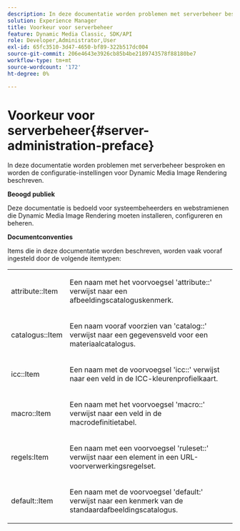 ```yaml
---
description: In deze documentatie worden problemen met serverbeheer besproken en worden de configuratie-instellingen voor Dynamic Media Image Rendering beschreven.
solution: Experience Manager
title: Voorkeur voor serverbeheer
feature: Dynamic Media Classic, SDK/API
role: Developer,Administrator,User
exl-id: 65fc3510-3d47-4650-bf89-322b517dc004
source-git-commit: 206e4643e3926cb85b4be2189743578f88180be7
workflow-type: tm+mt
source-wordcount: '172'
ht-degree: 0%

---
```


# Voorkeur voor serverbeheer{#server-administration-preface}

In deze documentatie worden problemen met serverbeheer besproken en worden de configuratie-instellingen voor Dynamic Media Image Rendering beschreven.

**Beoogd publiek**

Deze documentatie is bedoeld voor systeembeheerders en webstramienen die Dynamic Media Image Rendering moeten installeren, configureren en beheren.

**Documentconventies**

Items die in deze documentatie worden beschreven, worden vaak vooraf ingesteld door de volgende itemtypen:

<table id="simpletable_E96BA470B3CE4266A9E6ED0440A56C40"> 
 <tr class="strow"> 
  <td class="stentry"> <p>attribute::Item </p></td> 
  <td class="stentry"> <p>Een naam met het voorvoegsel 'attribute::' verwijst naar een afbeeldingscataloguskenmerk. </p></td> 
 </tr> 
 <tr class="strow"> 
  <td class="stentry"> <p>catalogus::Item </p></td> 
  <td class="stentry"> <p>Een naam vooraf voorzien van 'catalog::' verwijst naar een gegevensveld voor een materiaalcatalogus. </p></td> 
 </tr> 
 <tr class="strow"> 
  <td class="stentry"> <p>icc::Item </p></td> 
  <td class="stentry"> <p>Een naam met de voorvoegsel 'icc::' verwijst naar een veld in de ICC-kleurenprofielkaart. </p></td> 
 </tr> 
 <tr class="strow"> 
  <td class="stentry"> <p>macro::Item </p></td> 
  <td class="stentry"> <p>Een naam met het voorvoegsel 'macro::' verwijst naar een veld in de macrodefinitietabel. </p></td> 
 </tr> 
 <tr class="strow"> 
  <td class="stentry"> <p>regels:Item </p></td> 
  <td class="stentry"> <p>Een naam met een voorvoegsel 'ruleset::' verwijst naar een element in een URL-voorverwerkingsregelset. </p></td> 
 </tr> 
 <tr class="strow"> 
  <td class="stentry"> <p>default::Item </p></td> 
  <td class="stentry"> <p>Een naam met de voorvoegsel 'default:' verwijst naar een kenmerk van de standaardafbeeldingscatalogus. </p></td> 
 </tr> 
</table>
